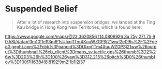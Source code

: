 # Suspended Belief

>After a lot of research into suspension bridges, we landed at the Ting Kau bridge in Hong Kong New Territories, which is found here:

https://www.google.com/maps/@22.3620856,114.0809926,3a,75y,271.7h,90.58t/data=!3m10!1e1!3m8!1sUIxoj1Tm4XuuWZGPSj21ww!2e0!6s%2F%2Fgeo3.ggpht.com%2Fcbk%3Fpanoid%3DUIxoj1Tm4XuuWZGPSj21ww%26output%3Dthumbnail%26cb_client%3Dmaps_sv.tactile.gps%26thumb%3D2%26w%3D203%26h%3D100%26yaw%3D312.215%26pitch%3D0%26thumbfov%3D100!7i16384!8i8192!9m2!1b1!2i37
